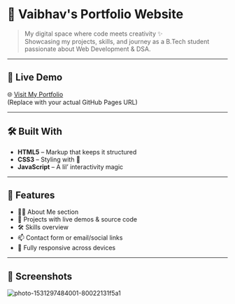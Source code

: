 # 🚀 Vaibhav's Portfolio Website

> My digital space where code meets creativity ✨  
> Showcasing my projects, skills, and journey as a B.Tech student passionate about Web Development & DSA.

---

## 🔗 Live Demo
🌐 [Visit My Portfolio](https://yourusername.github.io/your-repo-name/)  
(Replace with your actual GitHub Pages URL)

---

## 🛠️ Built With
- **HTML5** – Markup that keeps it structured  
- **CSS3** – Styling with 💅  
- **JavaScript** – A lil’ interactivity magic  

---

## 📁 Features

- 🧑‍💻 About Me section  
- 💼 Projects with live demos & source code  
- 🛠 Skills overview  
- 📫 Contact form or email/social links  
- 📱 Fully responsive across devices  

---

## 📸 Screenshots

![photo-1531297484001-80022131f5a1](https://github.com/user-attachments/assets/13a77e6c-c792-4c42-a2df-62bf066be70d)

